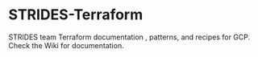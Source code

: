 # STRIDES-Terraform
STRIDES team Terraform documentation , patterns, and recipes for GCP. Check the Wiki for documentation. 
